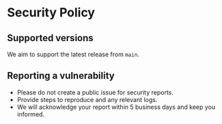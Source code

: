 # Security Policy

## Supported versions
We aim to support the latest release from `main`.

## Reporting a vulnerability
- Please do not create a public issue for security reports.
- Provide steps to reproduce and any relevant logs.
- We will acknowledge your report within 5 business days and keep you informed.
